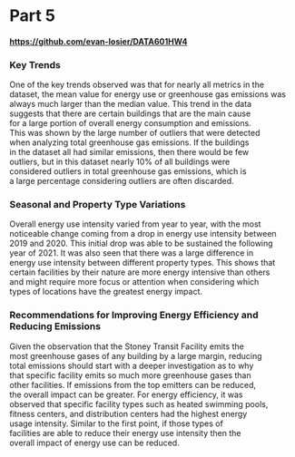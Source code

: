 # Part 5  

#### https://github.com/evan-losier/DATA601HW4  


### Key Trends  

One of the key trends observed was that for nearly all metrics in the  
dataset, the mean value for energy use or greenhouse gas emissions was  
always much larger than the median value. This trend in the data  
suggests that there are certain buildings that are the main cause  
for a large portion of overall energy consumption and emissions.  
This was shown by the large number of outliers that were detected  
when analyzing total greenhouse gas emissions. If the buildings  
in the dataset all had similar emissions, then there would be few  
outliers, but in this dataset nearly 10% of all buildings were  
considered outliers in total greenhouse gas emissions, which is  
a large percentage considering outliers are often discarded.  


### Seasonal and Property Type Variations  

Overall energy use intensity varied from year to year, with the most  
noticeable change coming from a drop in energy use intensity between  
2019 and 2020. This initial drop was able to be sustained the following  
year of 2021. It was also seen that there was a large difference in  
energy use intensity between different property types. This shows that  
certain facilities by their nature are more energy intensive than others  
and might require more focus or attention when considering which  
types of locations have the greatest energy impact.  


### Recommendations for Improving Energy Efficiency and Reducing Emissions  

Given the observation that the Stoney Transit Facility emits the  
most greenhouse gases of any building by a large margin, reducing  
total emissions should start with a deeper investigation as to why  
that specific facility emits so much more greenhouse gases than  
other facilities. If emissions from the top emitters can be reduced,  
the overall impact can be greater. For energy efficiency, it was  
observed that specific facility types such as heated swimming pools,  
fitness centers, and distribution centers had the highest energy  
usage intensity. Similar to the first point, if those types of  
facilities are able to reduce their energy use intensity then the  
overall impact of energy use can be reduced.  